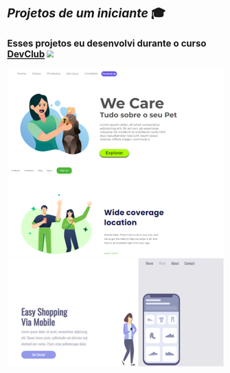  # *Projetos de um iniciante* :mortar_board: # 

## Esses projetos eu desenvolvi durante o curso <a href="https://rodolfomori.com.br/devclub/">DevClub</a> <img src="https://is1-ssl.mzstatic.com/image/thumb/Podcasts126/v4/83/8e/20/838e2036-206d-9de3-3454-f8e42783d887/mza_10138224230630086796.jpg/313x0w.webp" width="50px" /> ## 

<img src="https://github.com/REGINALDOBOMFIM/Primeiros-projetos/blob/main/PROJETO%202/img%20readme%201.PNG?raw=true" />
<img src="https://github.com/REGINALDOBOMFIM/Primeiros-projetos/blob/main/PROJETO%202/img%20readme%202.PNG?raw=true" />
<img src="https://github.com/REGINALDOBOMFIM/Primeiros-projetos/blob/main/PROJETO%202/img%20readme%203.PNG?raw=true" />


